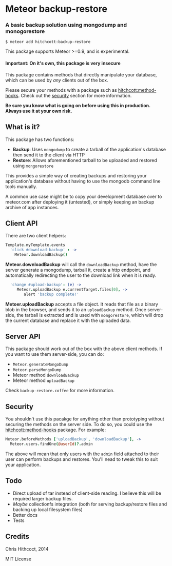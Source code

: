 # Meteor backup-restore
### A basic backup solution using mongodump and monogorestore

`$ meteor add hitchcott:backup-restore`

This package supports Meteor >=0.9, and is experimental. 

#### Important: On it's own, this package is very insecure

This package contains methods that directly manipulate your database, which can be used by *any* clients out of the box. 

Please secure your methods with a package such as [hitchcott:method-hooks](https://github.com/hitchcott/meteor-method-hooks). Check out the [security](#security) section for more information.

**Be sure you know what is going on before using this in production. Always use it at your own risk.**

## What is it?

This package has two functions:

* **Backup**: Uses `mongodump` to create a tarball of the application's database then send it to the client via HTTP
* **Restore**: Allows aforementioned tarball to be uploaded and restored using `mongorestore`

This provides a simple way of creating backups and restoring your application's database without having to use the mongodb command line tools manually.

A common use case might be to copy your development database over to meteor.com after deploying it (untested), or simply keeping an backup archive of app instances.

## Client API

There are two client helpers:

```coffeescript
Template.myTemplate.events
  'click #download-backup' : ->
    Meteor.downloadBackup()
```

**Meteor.downloadBackup** will call the `downloadBackup` method, have the server generate a mongodump, tarball it, create a http endpoint, and automatically redirecting the user to the download link when it is ready.
    
```coffeescript
  'change #upload-backup': (e) ->
     Meteor.uploadBackup e.currentTarget.files[0], ->
        alert 'backup complete!'
```

**Metoer.uploadBackup** accepts a file object. It reads that file as a binary blob in the browser, and sends it to an `uploadBackup` method. Once server-side, the tarball is extracted and is used with `mongorestore`, which will drop the current database and replace it with the uploaded data.

## Server API

This package should work out of the box with the above client methods. If you want to use them server-side, you can do:

* `Meteor.generateMongoDump`
* `Meteor.parseMongoDump`
* Meteor method `downloadBackup`
* Meteor method `uploadBackup`

Check `backup-restore.coffee` for more information.

## Security

You shouldn't use this pacakge for anything other than prototyping without securing the methods on the server side. To do so, you could use the [hitchcott:method-hooks](https://github.com/hitchcott/meteor-method-hooks) package. For example:

```coffeescript
Meteor.beforeMethods ['uploadBackup', 'downloadBackup'], ->
  Meteor.users.findOne(@userId)?.admin
```

The above will mean that only users with the `admin` field attached to their user can perform backups and restores. You'll nead to tweak this to suit your application.

## Todo

* Direct upload of tar instead of client-side reading. I believe this will be required larger backup files.
* *Maybe* collectionfs integration (both for serving backup/restore files and backing up local filesystem files)
* Better docs
* Tests

## Credits

Chris Hithcoct, 2014

MIT License
